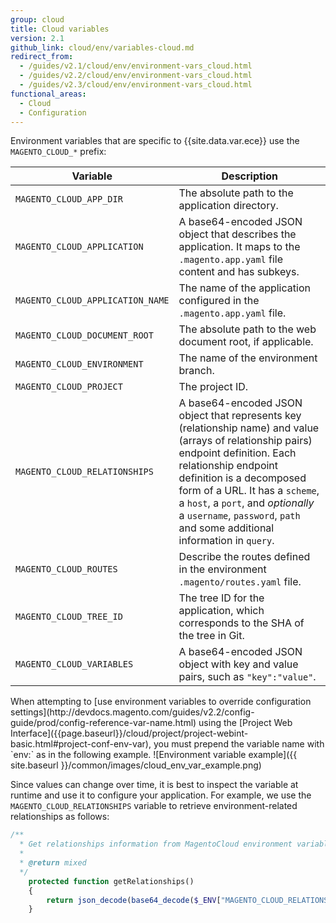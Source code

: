 ```yaml
---
group: cloud
title: Cloud variables
version: 2.1
github_link: cloud/env/variables-cloud.md
redirect_from:
  - /guides/v2.1/cloud/env/environment-vars_cloud.html
  - /guides/v2.2/cloud/env/environment-vars_cloud.html
  - /guides/v2.3/cloud/env/environment-vars_cloud.html
functional_areas:
  - Cloud
  - Configuration
---
```


Environment variables that are specific to {{site.data.var.ece}} use the `MAGENTO_CLOUD_*` prefix:

Variable | Description
----------- | ---------------
`MAGENTO_CLOUD_APP_DIR` | The absolute path to the application directory.
`MAGENTO_CLOUD_APPLICATION` | A base64-encoded JSON object that describes the application. It maps to the `.magento.app.yaml` file content and has subkeys.
`MAGENTO_CLOUD_APPLICATION_NAME` | The name of the application configured in the `.magento.app.yaml` file.
`MAGENTO_CLOUD_DOCUMENT_ROOT` | The absolute path to the web document root, if applicable.
`MAGENTO_CLOUD_ENVIRONMENT` | The name of the environment branch.
`MAGENTO_CLOUD_PROJECT` | The project ID.
`MAGENTO_CLOUD_RELATIONSHIPS` | A base64-encoded JSON object that represents key (relationship name) and value (arrays of relationship pairs) endpoint definition. Each relationship endpoint definition is a decomposed form of a URL. It has a `scheme`, a `host`, a `port`, and _optionally_ a `username`, `password`, `path` and some additional information in `query`.
`MAGENTO_CLOUD_ROUTES` | Describe the routes defined in the environment `.magento/routes.yaml` file.
`MAGENTO_CLOUD_TREE_ID` | The tree ID for the application, which corresponds to the SHA of the tree in Git.
`MAGENTO_CLOUD_VARIABLES` | A base64-encoded JSON object with key and value pairs, such as `"key":"value"`.

<div class="bs-callout bs-callout-warning" markdown="1">
When attempting to [use environment variables to override configuration settings](http://devdocs.magento.com/guides/v2.2/config-guide/prod/config-reference-var-name.html) using the [Project Web Interface]({{page.baseurl}}/cloud/project/project-webint-basic.html#project-conf-env-var), you must prepend the variable name with `env:` as in the following example.
![Environment variable example]({{ site.baseurl }}/common/images/cloud_env_var_example.png)
</div>

Since values can change over time, it is best to inspect the variable at runtime and use it to configure your application. For example, we use the `MAGENTO_CLOUD_RELATIONSHIPS` variable to retrieve environment-related relationships as follows:

```php
/**
  * Get relationships information from MagentoCloud environment variable.
  *
  * @return mixed
  */
    protected function getRelationships()
    {
        return json_decode(base64_decode($_ENV["MAGENTO_CLOUD_RELATIONSHIPS"]), true);
    }
```